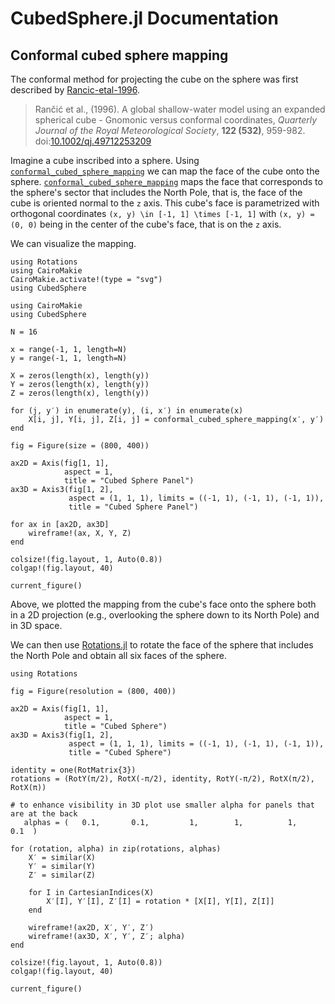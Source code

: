 # CubedSphere.jl Documentation

## Conformal cubed sphere mapping

The conformal method for projecting the cube on the sphere was first described by [Rancic-etal-1996](@citet).

> Rančić et al., (1996). A global shallow-water model using an expanded spherical cube - Gnomonic versus conformal coordinates, _Quarterly Journal of the Royal Meteorological Society_, **122 (532)**, 959-982. doi:[10.1002/qj.49712253209](https://doi.org/10.1002/qj.49712253209)

Imagine a cube inscribed into a sphere. Using [`conformal_cubed_sphere_mapping`](@ref) we can map the face of the
cube onto the sphere. [`conformal_cubed_sphere_mapping`](@ref) maps the face that corresponds to the sphere's
sector that includes the North Pole, that is, the face of the cube is oriented normal to the ``z`` axis. This cube's
face is parametrized with orthogonal coordinates ``(x, y) \in [-1, 1] \times [-1, 1]`` with ``(x, y) = (0, 0)`` being
in the center of the cube's face, that is on the ``z`` axis.

We can visualize the mapping.

```@setup 1
using Rotations
using CairoMakie
CairoMakie.activate!(type = "svg")
using CubedSphere
```

```@example 1
using CairoMakie
using CubedSphere

N = 16

x = range(-1, 1, length=N)
y = range(-1, 1, length=N)

X = zeros(length(x), length(y))
Y = zeros(length(x), length(y))
Z = zeros(length(x), length(y))

for (j, y′) in enumerate(y), (i, x′) in enumerate(x)
    X[i, j], Y[i, j], Z[i, j] = conformal_cubed_sphere_mapping(x′, y′)
end

fig = Figure(size = (800, 400))

ax2D = Axis(fig[1, 1],
            aspect = 1,
            title = "Cubed Sphere Panel")
ax3D = Axis3(fig[1, 2],
             aspect = (1, 1, 1), limits = ((-1, 1), (-1, 1), (-1, 1)),
             title = "Cubed Sphere Panel")

for ax in [ax2D, ax3D]
    wireframe!(ax, X, Y, Z)
end

colsize!(fig.layout, 1, Auto(0.8))
colgap!(fig.layout, 40)

current_figure()
```

Above, we plotted the mapping from the cube's face onto the sphere both in a 2D projection (e.g., overlooking
the sphere down to its North Pole) and in 3D space.

We can then use [Rotations.jl](https://github.com/JuliaGeometry/Rotations.jl) to rotate the face of the
sphere that includes the North Pole and obtain all six faces of the sphere.

```@example 1
using Rotations

fig = Figure(resolution = (800, 400))

ax2D = Axis(fig[1, 1],
            aspect = 1,
            title = "Cubed Sphere")
ax3D = Axis3(fig[1, 2],
             aspect = (1, 1, 1), limits = ((-1, 1), (-1, 1), (-1, 1)),
             title = "Cubed Sphere")

identity = one(RotMatrix{3})
rotations = (RotY(π/2), RotX(-π/2), identity, RotY(-π/2), RotX(π/2), RotX(π))

# to enhance visibility in 3D plot use smaller alpha for panels that are at the back
   alphas = (   0.1,       0.1,         1,        1,          1,       0.1  )

for (rotation, alpha) in zip(rotations, alphas)
    X′ = similar(X)
    Y′ = similar(Y)
    Z′ = similar(Z)

    for I in CartesianIndices(X)
        X′[I], Y′[I], Z′[I] = rotation * [X[I], Y[I], Z[I]]
    end

    wireframe!(ax2D, X′, Y′, Z′)
    wireframe!(ax3D, X′, Y′, Z′; alpha)
end

colsize!(fig.layout, 1, Auto(0.8))
colgap!(fig.layout, 40)

current_figure()
```
